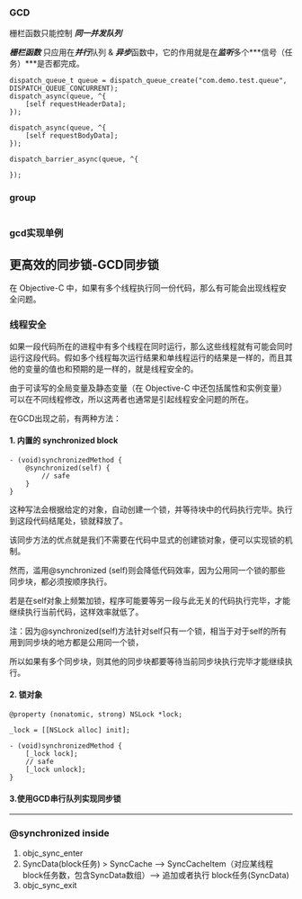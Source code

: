 
### GCD

栅栏函数只能控制 ***同一并发队列***

***栅栏函数*** 只应用在***并行***队列 & ***异步***函数中，它的作用就是在***监听***多个***信号（任务）***是否都完成。

```objc
dispatch_queue_t queue = dispatch_queue_create("com.demo.test.queue", DISPATCH_QUEUE_CONCURRENT);
dispatch_async(queue, ^{
    [self requestHeaderData];
});

dispatch_async(queue, ^{
    [self requestBodyData];
});

dispatch_barrier_async(queue, ^{

});
```

### group

```objc

```

### gcd实现单例


## 更高效的同步锁-GCD同步锁

在 Objective-C 中，如果有多个线程执行同一份代码，那么有可能会出现线程安全问题。

### 线程安全

如果一段代码所在的进程中有多个线程在同时运行，那么这些线程就有可能会同时运行这段代码。假如多个线程每次运行结果和单线程运行的结果是一样的，而且其他的变量的值也和预期的是一样的，就是线程安全的。

由于可读写的全局变量及静态变量（在 Objective-C 中还包括属性和实例变量）可以在不同线程修改，所以这两者也通常是引起线程安全问题的所在。

在GCD出现之前，有两种方法：

#### 1. 内置的 synchronized block

```objc
- (void)synchronizedMethod {
    @synchronized(self) {
        // safe
    }
}
```

这种写法会根据给定的对象，自动创建一个锁，并等待块中的代码执行完毕。执行到这段代码结尾处，锁就释放了。

该同步方法的优点就是我们不需要在代码中显式的创建锁对象，便可以实现锁的机制。

然而，滥用@synchronized (self)则会降低代码效率，因为公用同一个锁的那些同步块，都必须按顺序执行。

若是在self对象上频繁加锁，程序可能要等另一段与此无关的代码执行完毕，才能继续执行当前代码，这样效率就低了。

注：因为@synchronized(self)方法针对self只有一个锁，相当于对于self的所有用到同步块的地方都是公用同一个锁，

所以如果有多个同步块，则其他的同步块都要等待当前同步块执行完毕才能继续执行。

#### 2. 锁对象

```objc
@property (nonatomic, strong) NSLock *lock;

_lock = [[NSLock alloc] init];

- (void)synchronizedMethod {
    [_lock lock];
    // safe
    [_lock unlock];
}

```

#### 3.使用GCD串行队列实现同步锁


----

### @synchronized inside

1. objc_sync_enter   
2. SyncData(block任务) > SyncCache --> SyncCacheItem（对应某线程block任务数，包含SyncData数组）--> 追加或者执行 block任务(SyncData)    
3. objc_sync_exit